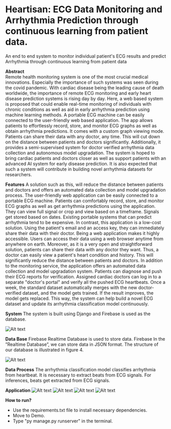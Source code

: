 # Heartisan: ECG Data Monitoring and Arrhythmia Prediction through continuous learning from patient data.

An end to end system to monitor individual patient's ECG results and predict Arrhythmia through continuous learning from patient data

**Abstract**<br />
Remote health monitoring system is one of the most crucial medical innovations. Especially the importance of such systems was seen during the covid pandemic. With cardiac disease being the leading cause of death worldwide, the importance of remote ECG monitoring and early heart disease prediction systems is rising day by day. Here, a web based system is proposed that could enable real-time monitoring of individuals with chronic conditions as well as aid in early arrhythmia prediction using machine learning methods. A portable ECG machine can be easily connected to the user-friendly web based application. The app allows patients to effortlessly record, store, and monitor ECG graphs as well as obtain arrhythmia predictions. It comes with a custom graph viewing mode. Patients can share their data with any doctor, any time. This will cut down on the distance between patients and doctors significantly. Additionally, it provides a semi-supervised system for doctor verified arrhythmia data collection and autonomous model upgradation. The system is hoped to bring cardiac patients and doctors closer as well as support patients with an advanced AI system for early disease prediction. It is also expected that such a system will contribute in building novel arrhythmia datasets for researchers. 

**Features**
A solution such as this, will reduce the distance between patients and doctors and offers an automated data collection and model upgradation process. The user-friendly web application can be easily connected to a portable ECG machine. Patients can comfortably record, store, and monitor ECG graphs as well as get arrhythmia predictions using the application. They can view full signal or crop and view based on a timeframe. Signals get stored based on dates. Existing portable systems that can predict arrhythmia tend to be expensive. In contrast, this application is a low-cost solution. Using the patient's email and an access key, they can immediately share their data with their doctor. Being a web application makes it highly accessible. Users can access their data using a web browser anytime from anywhere on earth. Moreover, as it is a very open and straightforward solution, patients can share their data with any doctor they want. Thus, a doctor can easily view a patient's heart condition and history. This will significantly reduce the distance between patients and doctors. In addition to the monitoring service, the application offers an automated data collection and model upgradation system. Patients can diagnose and push their ECG reports for verification. Assigned cardiac doctors can log in to a separate "doctor's portal" and verify all the pushed ECG heartbeats. Once a week, the standard dataset automatically merges with the new doctor-verified dataset, and the model gets trained. If the result improves, the model gets replaced. This way, the system can help build a novel ECG dataset and update its arrhythmia classification model continuously.

**System**
The system is built using Django and Firebase is used as the database.

<img title="a title" alt="Alt text" src="/images/boo.svg">

**Data Base**
Firebase Realtime Database is used to store data. Firebase In the ”Realtime Database”, we can store data in JSON format. The structure of our database is illustrated in figure 4. 

<img title="a title" alt="Alt text" src="/images/boo.svg">

**Data Process**
The arrhythmia classification model classifies arrhythmia from heartbeat. It is necessary to extract beats from ECG signals. For inferences, beats get extracted from ECG signals. 

**Application**
<img title="Patient's portal" alt="Alt text" src="/images/boo.svg">
<img title="ECG Signal visualization page" alt="Alt text" src="/images/boo.svg">
<img title="Doctor's portal" alt="Alt text" src="/images/boo.svg">
<img title="Report visualization page" alt="Alt text" src="/images/boo.svg">


**How to run?**
* Use the requirements.txt file to install necessary dependencies.
* Move to Demo.
* Type "py manage.py runserver" in the terminal.

